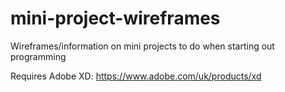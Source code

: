 # mini-project-wireframes
Wireframes/information on mini projects to do when starting out programming

Requires Adobe XD: https://www.adobe.com/uk/products/xd
